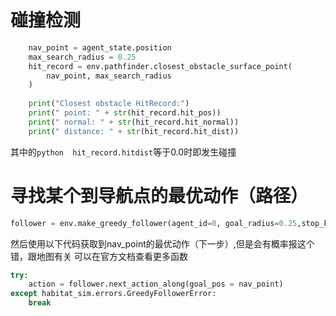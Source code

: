# 碰撞检测
```python
    nav_point = agent_state.position
    max_search_radius = 0.25
    hit_record = env.pathfinder.closest_obstacle_surface_point(
        nav_point, max_search_radius
    )
	
    print("Closest obstacle HitRecord:")
    print(" point: " + str(hit_record.hit_pos))
    print(" normal: " + str(hit_record.hit_normal))
    print(" distance: " + str(hit_record.hit_dist))
```
其中的```python 
hit_record.hitdist```等于0.0时即发生碰撞
#
# 寻找某个到导航点的最优动作（路径）
```python
follower = env.make_greedy_follower(agent_id=0, goal_radius=0.25,stop_key="Stop")


```
然后使用以下代码获取到nav_point的最优动作（下一步）,但是会有概率报这个错，跟地图有关
可以在官方文档查看更多函数
```python
try:
    action = follower.next_action_along(goal_pos = nav_point)
except habitat_sim.errors.GreedyFollowerError:
    break
```
